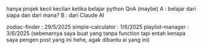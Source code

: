 hanya projek kecil kecilan ketika belajar python
QnA (maybe)
A : belajar dari siapa dan dari mana?
B : dari Claude AI

zodiac-finder : 29/5/2025
simple-calculator : 1/6/2025
playlist-manager : 3/6/2025 (sebenarnya saya buat yang tanpa function tapi entah kenapa saya pengen post yang ini hehe, agak dibantu ai yang ini)
